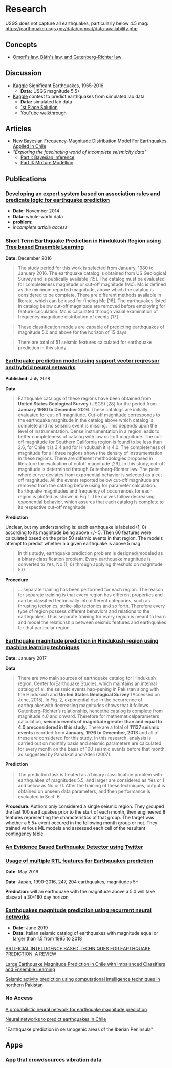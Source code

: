 # Research

USGS does not capture all earthquakes, particularly below 4.5 mag: https://earthquake.usgs.gov/data/comcat/data-availability.php

## Concepts
* [Omori's law, Båth's law, and Gutenberg–Richter law](https://en.wikipedia.org/wiki/Aftershock#Aftershock_size_and_frequency_with_time)

## Discussion
* [Kaggle](https://www.kaggle.com/usgs/earthquake-database) Significant Earthquakes, 1965-2016
    * **Data:** USGS magnitude 5.5+
* [Kaggle](https://www.kaggle.com/c/LANL-Earthquake-Prediction) contest to predict earthquakes from simulated lab data
    * **Data:** simulated lab data
    * [1st Place Solution](https://www.kaggle.com/c/LANL-Earthquake-Prediction/discussion/94390#latest-550455)
    * [YouTube walkthrough](https://www.youtube.com/watch?v=TffGdSsWKlA)

## Articles
* [New Bayesian Frequency-Magnitude Distribution Model For Earthquakes Applied in Chile](https://www.researchgate.net/profile/Ewin_Sanchez_Casanga/publication/325340620_New_Bayesian_frequency-magnitude_distribution_model_for_earthquakes_applied_in_Chile/links/5b6e43d745851546c9fa4ec1/New-Bayesian-frequency-magnitude-distribution-model-for-earthquakes-applied-in-Chile.pdf)
* *"Exploring the fascinating world of incomplete seismicity data"*
    * [Part I: Bayesian inference](https://medium.com/the-history-risk-forecast-of-perils/exploring-the-fascinating-world-of-incomplete-seismicity-data-part-i-ii-bayesian-inference-386338b43b71)
    * [Part II: Mixture Modelling](https://medium.com/the-history-risk-forecast-of-perils/exploring-the-fascinating-world-of-incomplete-seismicity-data-part-ii-ii-mixture-modelling-5d2665cb9fa3)

## Publications

### [Developing an expert system based on association rules and predicate logic for earthquake prediction](http://isiarticles.com/bundles/Article/pre/pdf/52598.pdf)
* **Date:** November 2014
* **Data:** whole-world data
* **problem:** 
* *incomplete article access*

### [Short Term Earthquake Prediction in Hindukush Region using Tree based Ensemble Learning](https://www.researchgate.net/publication/314203623_Short_Term_Earthquake_Prediction_in_Hindukush_Region_Using_Tree_Based_Ensemble_Learning)
**Date:** December 2016

>The study period for this work is selected from January, 1980 to January 2016. The earthquake catalog is obtained from US Geological Survey and is publically available [15]. The catalog must be evaluated for completeness magnitude or cut-off magnitude (Mc). Mc is defined as the minimum reported magnitude, above which the catalog is considered to be complete. There are different methods available in literate, which can be used for finding Mc [16]. The earthquakes listed in catalog below cut-off magnitude are removed before employing for feature calculation. Mc is calculated through visual examination of frequency magnitude distribution of events [17]

>These classification models are capable of predicting earthquakes of magnitude 5.0 and above for the horizon of 15 days

>There are total of 51 seismic features calculated for earthquake prediction in this study.

### [Earthquake prediction model using support vector regressor and hybrid neural networks](https://journals.plos.org/plosone/article/file?id=10.1371/journal.pone.0199004&type=printable)
**Published:** July 2018

**Data**

> Earthquake catalogs of these regions have been obtained from **United States Geological Survey** (USGS) [28] for the period from **January 1980 to December 2016**. These catalogs are initially evaluated for cut-off magnitude. Cut-off magnitude corresponds to the earthquake magnitude in the catalog above which catalog is complete and no seismic event is missing. This depends upon the level of instrumentation. Dense instrumentation in a region leads to better completeness of catalog with low cut-off magnitude. The cut-off magnitude for Southern California region is found to be less than 2.6, for Chile it is 3.4 and for Hindukush it is 4.0. The completeness of magnitude for all three regions shows the density of instrumentation in these regions. There are different methodologies proposed in literature for evaluation of cutoff magnitude [29]. In this study, cut-off magnitude is determined through Gutenberg-Richter
law. The point where curve deviates from exponential behavior is selected as a cut-off magnitude. All the events reported below cut-off magnitude are removed from the catalog before using for parameter calculation. Earthquake magnitudes and frequency of occurrences for each region is plotted as shown in Fig 1. The curves follow decreasing exponential behavior,
which assures that each catalog is complete to its respective cut-off magnitude

**Prediction**

Unclear, but my understanding is: each earthquake is labeled (1, 0) according to its magnitude being above +/- 5. Then 60 features were calculated based on the prior 50 seismic events in that region. The models attempt to predict whether a  a given earthquake is above 5 mag.

> In this study, earthquake prediction problem is designed/modeled as a binary classification problem. Every earthquake magnitude is converted to Yes, No (1, 0) through applying threshold on magnitude 5.0.

**Procedure**

>... separate training has been performed for each region. The reason
for separate training is that every region has different properties and can be classified tectonically into different categories, such as thrusting tectonics, strike-slip tectonics and so forth.
Therefore every type of region possess different behaviors and relations to the earthquakes.
Thus separate training for every region is meant to learn and model the relationship between
seismic features and earthquakes for that particular region

### [Earthquake magnitude prediction in Hindukush region using machine learning techniques](https://www.researchgate.net/publication/307951466_Earthquake_magnitude_prediction_in_Hindukush_region_using_machine_learning_techniques#)
**Date:** January 2017

**Data**
>There are two main sources of earthquake catalog for Hindukush region, Center forEarthquake Studies, which maintains an internal catalog of all the seismic events hap-pening in Pakistan along with the Hindukush and **United States Geological Survey** (Accessed on June, 2015). In Fig. 2, exponential rise in the occurrence of earthquakeswith decreasing magnitudes shows that it follows Gutenberg–Richter’s relationship, hencethe catalog is complete from magnitude 4.0 and onward. Therefore for mathematicalparameters calculation, **seismic events of magnitude greater than and equal to 4.0 areconsidered in this study.** There are a total of **11137 seismic events** recorded from **January, 1976 to December, 2013** and all of these are considered for this study. In this research, analysis is carried out on monthly basis and seismic parameters are calculated for every month on the basis of 100 seismic events before that month, as suggested by Panakkat and Adeli (2007).

**Prediction**
> The prediction task is treated as a binary classiﬁcation problem with earthquakes of magnitudes 5.5, and larger are considered as Yes or 1 and below as No or 0. After the training of these techniques, output is obtained on unseen data parameters, and then performance is evaluated in Sect. 6

**Procedure**: Authors only considered a single seismic region. They grouped the last 100 earthquakes prior to the start of each month, then engineered 8 features representing the characteristics of that group. The target was whether a 5.5+ event occured in the following month group or not. They trained various ML models and assessed each cell of the resultant contingency table.

### [An Evidence Based Earthquake Detector using Twitter](https://paperswithcode.com/paper/an-evidence-based-earthquake-detector-using)

### [Usage of multiple RTL features for Earthquakes prediction](https://arxiv.org/pdf/1905.10805v1.pdf)
**Date**: May 2019

**Data**: Japan, 1990-2016, 247, 204 earthquakes, magnitudes 5+

**Prediction**: will an earthquake with the magnitude above a 5.0  will take place at a 30-180 day horizon


### [Earthquakes magnitude prediction using recurrent neural networks](https://www.researchgate.net/publication/333671181_Earthquakes_magnitude_prediction_using_recurrent_neural_networks)
* **Date:** June 2019
* **Data:** Italian seismic catalog of earthquakes with magnitude equal or larger than 1.5 from 1995 to 2018

[ARTIFICIAL INTELLIGENCE BASED TECHNIQUES FOR EARTHQUAKE PREDICTION: A REVIEW](http://www.sci-int.com/pdf/8111108771495-1502--FAISAL%20AZAM--COMSAT--ISLAMABAD.pdf)

[Large Earthquake Magnitude Prediction in Chile with Imbalanced Classifiers and Ensemble Learning](https://pdfs.semanticscholar.org/105c/7a77a01eff4693db3a8b9c26f6650a076c41.pdf)

[Seismic activity prediction using computational intelligence techniques in northern Pakistan](https://www.researchgate.net/publication/320035816_Seismic_activity_prediction_using_computational_intelligence_techniques_in_northern_Pakistan)

### No Access
[A probabilistic neural network for earthquake magnitude prediction](https://www.sciencedirect.com/science/article/pii/S0893608009000926?via%3Dihub)

[Neural networks to predict earthquakes in Chile](https://www.sciencedirect.com/science/article/pii/S1568494612004656)

"Earthquake prediction in seismogenic areas of the Iberian Peninsula" 

## Apps
### [App that crowdsources vibration data](https://myshake.berkeley.edu/)